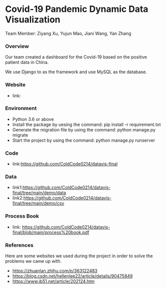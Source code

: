 Covid-19 Pandemic Dynamic Data Visualization
===

Team Member: Ziyang Xu, Yujun Mao, Jiani Wang, Yan Zhang

### Overview
Our team created a dashboard for the Covid-19 based on the positive patient data in China.

We use Django to as the framework and use MySQL as the database.

### Website
- link:

### Environment
- Python 3.6 or above
- Install the package by uesing the command: pip install -r requirement.txt
- Generate the migration file by using the command: python manage.py migrate
- Start the project by using the command: python manage.py runserver

### Code
- link:https://github.com/ColdCode0214/datavis-final

### Data
- link1:https://github.com/ColdCode0214/datavis-final/tree/main/demo/data
- link2:https://github.com/ColdCode0214/datavis-final/tree/main/demo/csv

### Process Book
- link: https://github.com/ColdCode0214/datavis-final/blob/main/process%20book.pdf

### References
Here are some websites we used during the project in order to solve the problems we came up with.
- https://zhuanlan.zhihu.com/p/363122483
- https://blog.csdn.net/hellenlee22/article/details/90475849
- https://www.jb51.net/article/202124.htm
